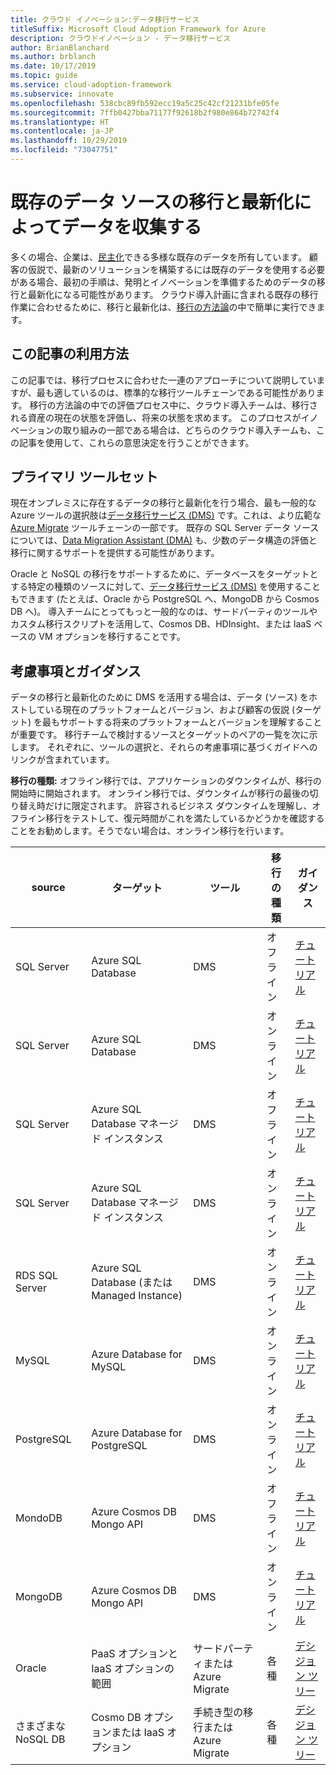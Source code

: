 ```yaml
---
title: クラウド イノベーション:データ移行サービス
titleSuffix: Microsoft Cloud Adoption Framework for Azure
description: クラウドイノベーション - データ移行サービス
author: BrianBlanchard
ms.author: brblanch
ms.date: 10/17/2019
ms.topic: guide
ms.service: cloud-adoption-framework
ms.subservice: innovate
ms.openlocfilehash: 538cbc89fb592ecc19a5c25c42cf21231bfe05fe
ms.sourcegitcommit: 7ffb0427bba71177f92618b2f980e864b72742f4
ms.translationtype: HT
ms.contentlocale: ja-JP
ms.lasthandoff: 10/29/2019
ms.locfileid: "73047751"
---
```

# <a name="collect-data-through-the-migration-and-modernization-of-existing-data-sources"></a>既存のデータ ソースの移行と最新化によってデータを収集する

多くの場合、企業は、[民主化](../considerations/data.md)できる多様な既存のデータを所有しています。 顧客の仮説で、最新のソリューションを構築するには既存のデータを使用する必要がある場合、最初の手順は、発明とイノベーションを準備するためのデータの移行と最新化になる可能性があります。 クラウド導入計画に含まれる既存の移行作業に合わせるために、移行と最新化は、[移行の方法論](../../migrate/index.md)の中で簡単に実行できます。

## <a name="use-of-this-article"></a>この記事の利用方法

この記事では、移行プロセスに合わせた一連のアプローチについて説明していますが、最も適しているのは、標準的な移行ツールチェーンである可能性があります。 移行の方法論の中での評価プロセス中に、クラウド導入チームは、移行される資産の現在の状態を評価し、将来の状態を求めます。 このプロセスがイノベーションの取り組みの一部である場合は、どちらのクラウド導入チームも、この記事を使用して、これらの意思決定を行うことができます。

## <a name="primary-toolset"></a>プライマリ ツールセット

現在オンプレミスに存在するデータの移行と最新化を行う場合、最も一般的な Azure ツールの選択肢は[データ移行サービス (DMS)](https://docs.microsoft.com/azure/dms) です。これは、より広範な [Azure Migrate](https://docs.microsoft.com/azure/migrate/migrate-services-overview) ツールチェーンの一部です。 既存の SQL Server データ ソースについては、[Data Migration Assistant (DMA)](https://docs.microsoft.com/sql/dma/dma-overview) も、少数のデータ構造の評価と移行に関するサポートを提供する可能性があります。

Oracle と NoSQL の移行をサポートするために、データベースをターゲットとする特定の種類のソースに対して、[データ移行サービス (DMS)](https://docs.microsoft.com/azure/dms) を使用することもできます (たとえば、Oracle から PostgreSQL へ、MongoDB から Cosmos DB へ)。 導入チームにとってもっと一般的なのは、サードパーティのツールやカスタム移行スクリプトを活用して、Cosmos DB、HDInsight、または IaaS ベースの VM オプションを移行することです。

## <a name="considerations-and-guidance"></a>考慮事項とガイダンス

データの移行と最新化のために DMS を活用する場合は、データ (ソース) をホストしている現在のプラットフォームとバージョン、および顧客の仮説 (ターゲット) を最もサポートする将来のプラットフォームとバージョンを理解することが重要です。 移行チームで検討するソースとターゲットのペアの一覧を次に示します。 それぞれに、ツールの選択と、それらの考慮事項に基づくガイドへのリンクが含まれています。

**移行の種類:** オフライン移行では、アプリケーションのダウンタイムが、移行の開始時に開始されます。 オンライン移行では、ダウンタイムが移行の最後の切り替え時だけに限定されます。 許容されるビジネス ダウンタイムを理解し、オフライン移行をテストして、復元時間がこれを満たしているかどうかを確認することをお勧めします。そうでない場合は、オンライン移行を行います。

|source  |ターゲット  |ツール  |移行の種類  |ガイダンス  |
|---------|---------|---------|---------|---------|
|SQL Server|Azure SQL Database|DMS|オフライン|[チュートリアル](https://docs.microsoft.com/azure/dms/tutorial-sql-server-to-azure-sql)|
|SQL Server|Azure SQL Database|DMS|オンライン|[チュートリアル](https://docs.microsoft.com/azure/dms/tutorial-sql-server-azure-sql-online)|
|SQL Server|Azure SQL Database マネージド インスタンス|DMS|オフライン|[チュートリアル](https://docs.microsoft.com/azure/dms/tutorial-sql-server-to-managed-instance)|
|SQL Server|Azure SQL Database マネージド インスタンス|DMS|オンライン|[チュートリアル](https://docs.microsoft.com/azure/dms/tutorial-sql-server-managed-instance-online)|
|RDS SQL Server|Azure SQL Database (または Managed Instance)|DMS|オンライン|[チュートリアル](https://docs.microsoft.com/azure/dms/tutorial-rds-sql-server-azure-sql-and-managed-instance-online)|
|MySQL|Azure Database for MySQL|DMS|オンライン|[チュートリアル](https://docs.microsoft.com/azure/dms/tutorial-mysql-azure-mysql-online)|
|PostgreSQL|Azure Database for PostgreSQL|DMS|オンライン|[チュートリアル](https://docs.microsoft.com/azure/dms/tutorial-postgresql-azure-postgresql-online)|
|MondoDB|Azure Cosmos DB Mongo API|DMS|オフライン|[チュートリアル](https://docs.microsoft.com/azure/dms/tutorial-mongodb-cosmos-db)|
|MongoDB|Azure Cosmos DB Mongo API|DMS|オンライン|[チュートリアル](https://docs.microsoft.com/azure/dms/tutorial-mongodb-cosmos-db-online)|
|Oracle|PaaS オプションと IaaS オプションの範囲|サードパーティまたは Azure Migrate|各種|[デシジョン ツリー](../../migrate/expanded-scope/data-oracle-migration.md)|
|さまざまな NoSQL DB|Cosmo DB オプションまたは IaaS オプション|手続き型の移行または Azure Migrate|各種|[デシジョン ツリー](../../migrate/expanded-scope/data-no-sql-migration.md)|
